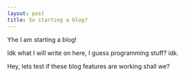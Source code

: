 ```yaml
---
layout: post
title: So starting a blog?
---
```


Yhe I am starting a blog!

Idk what I will write on here, I guess programming stuff? idk.

Hey, lets test if these blog features are working shall we?